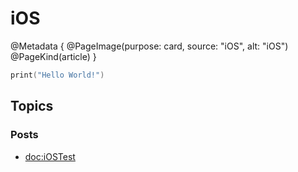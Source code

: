 # iOS

@Metadata {
  @PageImage(purpose: card, source: "iOS", alt: "iOS")
  @PageKind(article)
}

```swift
print("Hello World!")
```

## Topics

### Posts

- <doc:iOSTest>
